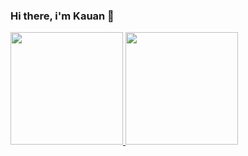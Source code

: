 ### Hi there, i'm Kauan 👋

<div>
  <a href="https://github.com/Kauan-afk">
  <img height="180em" src="https://github-readme-stats.vercel.app/api?username=Kauan-afk&show_icons=true&rank_icon=github">
  <img height="180em" src="https://github-readme-stats.vercel.app/api/top-langs?username=Kauan-afk&layout=compact">
</div>
